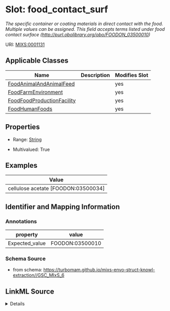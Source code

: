 # Slot: food_contact_surf


_The specific container or coating materials in direct contact with the food. Multiple values can be assigned.  This field accepts terms listed under food contact surface (http://purl.obolibrary.org/obo/FOODON_03500010)_



URI: [MIXS:0001131](https://w3id.org/mixs/0001131)



<!-- no inheritance hierarchy -->




## Applicable Classes

| Name | Description | Modifies Slot |
| --- | --- | --- |
[FoodAnimalAndAnimalFeed](FoodAnimalAndAnimalFeed.md) |  |  yes  |
[FoodFarmEnvironment](FoodFarmEnvironment.md) |  |  yes  |
[FoodFoodProductionFacility](FoodFoodProductionFacility.md) |  |  yes  |
[FoodHumanFoods](FoodHumanFoods.md) |  |  yes  |







## Properties

* Range: [String](String.md)

* Multivalued: True






## Examples

| Value |
| --- |
| cellulose acetate [FOODON:03500034] |

## Identifier and Mapping Information





### Annotations

| property | value |
| --- | --- |
| Expected_value | FOODON:03500010 |



### Schema Source


* from schema: https://turbomam.github.io/mixs-envo-struct-knowl-extraction//GSC_MIxS_6




## LinkML Source

<details>
```yaml
name: food_contact_surf
annotations:
  Expected_value:
    tag: Expected_value
    value: FOODON:03500010
description: The specific container or coating materials in direct contact with the
  food. Multiple values can be assigned.  This field accepts terms listed under food
  contact surface (http://purl.obolibrary.org/obo/FOODON_03500010)
title: food contact surface
notes:
- food
- surface
examples:
- value: cellulose acetate [FOODON:03500034]
from_schema: https://turbomam.github.io/mixs-envo-struct-knowl-extraction//GSC_MIxS_6
rank: 1000
string_serialization: '{text}|{termLabel} [{termID}]'
slot_uri: MIXS:0001131
multivalued: true
alias: food_contact_surf
domain_of:
- FoodAnimalAndAnimalFeed
- FoodFarmEnvironment
- FoodFoodProductionFacility
- FoodHumanFoods
range: string

```
</details>
